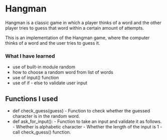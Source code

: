 # Hangman
Hangman is a classic game in which a player thinks of a word and the other player tries to guess that word within a certain amount of attempts.

This is an implementation of the Hangman game, where the computer thinks of a word and the user tries to guess it. 

### What I have learned
  - use of built-in module random
  - how to choose a random word from list of words
  - use of input() function
  - use of if - else to validate user input

## Functions I used
  - def check_guess(guess) - Function to check whether the guessed character is in the random word.
  - def ask_for_input(): - Function to take an input and validate it as follows.
                            - Whether is alphabetic character
                            - Whether the length of the input is 1
                            - call check_guess() function.
